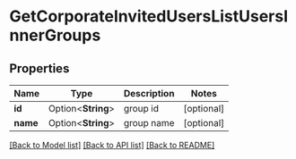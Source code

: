 # GetCorporateInvitedUsersListUsersInnerGroups

## Properties

Name | Type | Description | Notes
------------ | ------------- | ------------- | -------------
**id** | Option<**String**> | group id | [optional]
**name** | Option<**String**> | group name | [optional]

[[Back to Model list]](../README.md#documentation-for-models) [[Back to API list]](../README.md#documentation-for-api-endpoints) [[Back to README]](../README.md)


